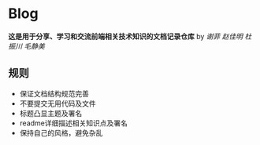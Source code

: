 # Blog

__这是用于分享、学习和交流前端相关技术知识的文档记录仓库__
by *谢菲 赵佳明 杜振川 毛静美*
## 规则
* 保证文档结构规范完善
* 不要提交无用代码及文件
* 标题凸显主题及署名
* readme详细描述相关知识点及署名
* 保持自己的风格，避免杂乱
